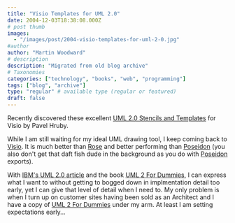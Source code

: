 ```yaml
---
title: "Visio Templates for UML 2.0"
date: 2004-12-03T18:38:08.000Z
# post thumb
images:
  - "/images/post/2004-visio-templates-for-uml-2-0.jpg"
#author
author: "Martin Woodward"
# description
description: "Migrated from old blog archive"
# Taxonomies
categories: ["technology", "books", "web", "programming"]
tags: ["blog", "archive"]
type: "regular" # available type (regular or featured)
draft: false
---
```


Recently discovered these excellent [UML 2.0 Stencils and Templates](http://www.phruby.com/stencildownload.html) for Visio by Pavel Hruby.

While I am still waiting for my ideal UML drawing tool, I keep coming back to [Visio](http://r.office.microsoft.com/r/rlidAppFolder?clid=1033&p1=visio). It is much better than [Rose](http://www-306.ibm.com/software/rational/) and better performing than [Poseidon](http://www.gentleware.com/) (you also don't get that daft fish dude in the background as you do with [Poseidon](http://www.gentleware.com/) exports).

With [IBM's UML 2.0 article](http://www-106.ibm.com/developerworks/rational/library/3101.html) and the book [UML 2 For Dummies](http://www.amazon.co.uk/exec/obidos/ASIN/0764526146/woodwardwebcom), I can express what I want to without getting to bogged down in implmentation detail too early, yet I can give that level of detail when I need to. My only problem is when I turn up on customer sites having been sold as an Architect and I have a copy of [UML 2 For Dummies](http://www.amazon.co.uk/exec/obidos/ASIN/0764526146/woodwardwebcom) under my arm. At least I am setting expectations early...
